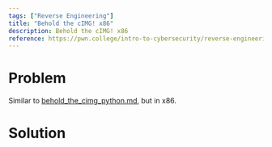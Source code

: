 ```yaml
---
tags: ["Reverse Engineering"]
title: "Behold the cIMG! x86"
description: Behold the cIMG! x86
reference: https://pwn.college/intro-to-cybersecurity/reverse-engineering/
---
```


# Problem

Similar to [behold_the_cimg_python.md](behold_the_cimg_python.md), but in x86.

# Solution
